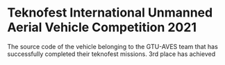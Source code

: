 # Teknofest International Unmanned Aerial Vehicle Competition 2021
 The source code of the vehicle belonging to the GTU-AVES team that has successfully completed their teknofest missions. 3rd place has achieved

